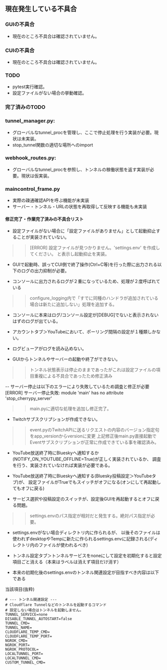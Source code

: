 ## 現在発生している不具合

### GUIの不具合

- 現在のところ不具合は確認されていません。

### CUIの不具合

- 現在のところ不具合は確認されていません。

### TODO

- pytest実行確認。
- 設定ファイルがない場合の挙動確認。

### 完了済みのTODO

### tunnel_manager.py: 
- グローバルなtunnel_procを管理し、ここで停止処理を行う実装が必要。現状は未実装。
- stop_tunnel関数の適切な場所へのimport

### webhook_routes.py:
- グローバルなtunnel_procを参照し、トンネルの稼働状態を返す実装が必要。現状は仮実装。

### maincontrol_frame.py
- 実際の疎通確認APIを呼ぶ機能が未実装
- サーバー・トンネル・URLの状態を再取得して反映する機能も未実装

#### 修正完了・作業完了済みの不具合リスト

- 設定ファイルがない場合に「設定ファイルがありません」として起動抑止することが実装されていない。
>>[ERROR] 設定ファイルが見つかりません。'settings.env' を作成してください。
と表示し起動抑止を実装。

- GUIで起動時、誤ってCUI側で終了操作(Ctrl+C等)を行った際に出力される以下のログの出力抑制が必要。

- コンソールに出力されるログが２重になっているため、処理が２度呼ばれている
>>configure_logging内で「すでに同種のハンドラが追加されている場合は新たに追加しない」処理を追加する。

- コンソールに本来はログ/コンソール設定が[DEBUG]でないと表示されないはずのログが出ている。

- アカウントタブ＞YouTubeにおいて、ポーリング間隔の設定が１種類しかない。

- ログビューアがログを読み込めない。

- GUIからトンネルやサーバーの起動や終了ができない。
>>トンネル状態表示は停止のままであったがこれは設定ファイルの項目重複による不具合であったため修正済み

-- サーバー停止は以下のエラーにより失敗しているため調査と修正が必要
[ERROR] サーバー停止失敗: module 'main' has no attribute 'stop_cherrypy_server'
>>main.pyに適切な処理を追加し修正完了。

- Twitchサブスクリプションが作成できない。
>>event.pyのTwitchAPIに送るリクエストの内容のバージョン指定句をapp_versionからversionに変更
>>上記修正後main.py直接起動でEventサブスクリプションが正常に作成できている事を確認済み。

- YouTube放送終了時にBlueskyへ通知するか(NOTIFY_ON_YOUTUBE_OFFLINE=True)が正しく実装されているか、
調査を行う、実装されていなければ実装が必要である。

- YouTube放送終了時にBlueskyへ通知する(Bluesky投稿設定＞YouTubeタブ)が、
設定ファイルがTrueでもスイッチがオフになる(オンにして再起動してもオフに戻る)

- サービス選択や投稿設定のスイッチが、設定後GUIを再起動するとオフに戻る問題。
>>settings.envのパス指定が相対だと発生する。絶対パス指定が必要。

- settings.envがない場合ディレクトリ内に作られるが、
以後そのファイルは使われずdesktopやTempに新たに作られるsettings.envに記録される(ディレクトリ内のファイルが使われるべき)

- トンネル設定タブ＞トンネルサービスをnoneにして設定を初期化すると設定項目ごと消える（本来はラベルは消えず項目だけ消す）
- 本来の初期化後のsettings.envのトンネル関連設定が目指すべき内容は以下である

当該項目(抜粋)

```
# --- トンネル関連設定 ---
# Cloudflare Tunnelなどのトンネルを起動するコマンド 
# 設定しない場合はトンネルを起動しません。
TUNNEL_SERVICE=none
DISABLE_TUNNEL_AUTOSTART=false
TUNNEL_CMD=
TUNNEL_NAME=
CLOUDFLARE_TEMP_CMD=
CLOUDFLARE_TEMP_PORT=
NGROK_CMD=
NGROK_PORT=
NGROK_PROTOCOL=
LOCALTUNNEL_PORT=
LOCALTUNNEL_CMD=
CUSTOM_TUNNEL_CMD=

```